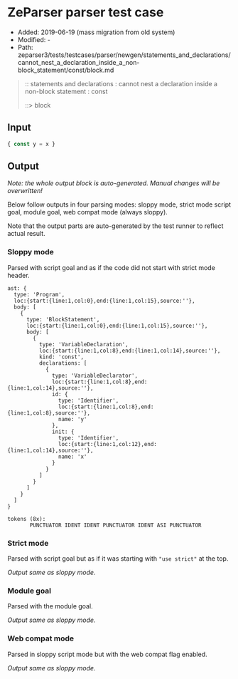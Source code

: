 # ZeParser parser test case

- Added: 2019-06-19 (mass migration from old system)
- Modified: -
- Path: zeparser3/tests/testcases/parser/newgen/statements_and_declarations/cannot_nest_a_declaration_inside_a_non-block_statement/const/block.md

> :: statements and declarations : cannot nest a declaration inside a non-block statement : const
>
> ::> block

## Input

`````js
{ const y = x }
`````

## Output

_Note: the whole output block is auto-generated. Manual changes will be overwritten!_

Below follow outputs in four parsing modes: sloppy mode, strict mode script goal, module goal, web compat mode (always sloppy).

Note that the output parts are auto-generated by the test runner to reflect actual result.

### Sloppy mode

Parsed with script goal and as if the code did not start with strict mode header.

`````
ast: {
  type: 'Program',
  loc:{start:{line:1,col:0},end:{line:1,col:15},source:''},
  body: [
    {
      type: 'BlockStatement',
      loc:{start:{line:1,col:0},end:{line:1,col:15},source:''},
      body: [
        {
          type: 'VariableDeclaration',
          loc:{start:{line:1,col:8},end:{line:1,col:14},source:''},
          kind: 'const',
          declarations: [
            {
              type: 'VariableDeclarator',
              loc:{start:{line:1,col:8},end:{line:1,col:14},source:''},
              id: {
                type: 'Identifier',
                loc:{start:{line:1,col:8},end:{line:1,col:8},source:''},
                name: 'y'
              },
              init: {
                type: 'Identifier',
                loc:{start:{line:1,col:12},end:{line:1,col:14},source:''},
                name: 'x'
              }
            }
          ]
        }
      ]
    }
  ]
}

tokens (8x):
       PUNCTUATOR IDENT IDENT PUNCTUATOR IDENT ASI PUNCTUATOR
`````

### Strict mode

Parsed with script goal but as if it was starting with `"use strict"` at the top.

_Output same as sloppy mode._

### Module goal

Parsed with the module goal.

_Output same as sloppy mode._

### Web compat mode

Parsed in sloppy script mode but with the web compat flag enabled.

_Output same as sloppy mode._
